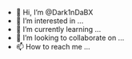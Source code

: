 - 👋 Hi, I’m @Dark1nDaBX
- 👀 I’m interested in ...
- 🌱 I’m currently learning ...
- 💞️ I’m looking to collaborate on ...
- 📫 How to reach me ...

<!---
Dark1nDaBX/Dark1nDaBX is a ✨ special ✨ repository because its `README.md` (this file) appears on your GitHub profile.
You can click the Preview link to take a look at your changes.
--->
